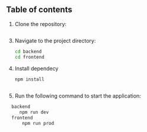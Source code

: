 ## Table of contents


1. Clone the repository:
  ```bash https://github.com/fawasam/e-commerce-webcastle.git
   ```
3. Navigate to the project directory:
   ```bash
   cd backend
   cd frontend
   ```
4. Install dependecy
   ```bash
   npm install
    
   ```
 5. Run the following command to start the application:
  ```bash
    backend
       npm run dev
    frontend
        npm run prod
   ```
